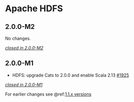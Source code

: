 # Apache HDFS

## 2.0.0-M2

No changes.

[*closed in 2.0.0-M2*](https://github.com/akka/alpakka/issues?q=is%3Aclosed+milestone%3A2.0.0-M2+label%3Ap%3Ahdfs)


## 2.0.0-M1

- HDFS: upgrade Cats to 2.0.0 and enable Scala 2.13 [#1925](https://github.com/akka/alpakka/pull/1925)

[*closed in 2.0.0-M1*](https://github.com/akka/alpakka/issues?q=is%3Aclosed+milestone%3A2.0.0-M1+label%3Ap%3Ahdfs)

For earlier changes see @ref:[1.1.x versions](../1.1.x/hdfs.md)
